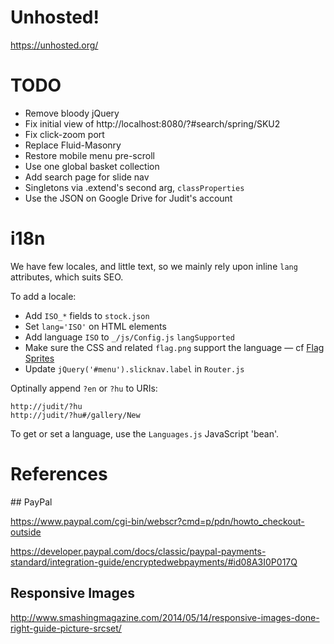 # Unhosted!

https://unhosted.org/

# TODO
* Remove bloody jQuery
* Fix initial view of http://localhost:8080/?#search/spring/SKU2
* Fix click-zoom port
* Replace Fluid-Masonry
* Restore mobile menu pre-scroll
* Use one global basket collection
* Add search page for slide nav
* Singletons via .extend's second arg, `classProperties`
* Use the JSON on Google Drive for Judit's account

# i18n

We have few locales, and little text, so we mainly rely upon
inline `lang` attributes, which suits SEO.

To add a locale:

* Add `ISO_*` fields to `stock.json`
* Set `lang='ISO'` on HTML elements
* Add language `ISO` to `_/js/Config.js` `langSupported`
* Make sure the CSS and related `flag.png` support the language — cf [Flag Sprites](http://www.flag-sprites.com/)
* Update `jQuery('#menu').slicknav.label` in `Router.js`

Optinally append `?en` or `?hu` to URIs:

    http://judit/?hu
    http://judit/?hu#/gallery/New

To get or set a language, use the `Languages.js` JavaScript 'bean'.

# References

## PayPal

https://www.paypal.com/cgi-bin/webscr?cmd=p/pdn/howto_checkout-outside

https://developer.paypal.com/docs/classic/paypal-payments-standard/integration-guide/encryptedwebpayments/#id08A3I0P017Q

## Responsive Images

http://www.smashingmagazine.com/2014/05/14/responsive-images-done-right-guide-picture-srcset/
